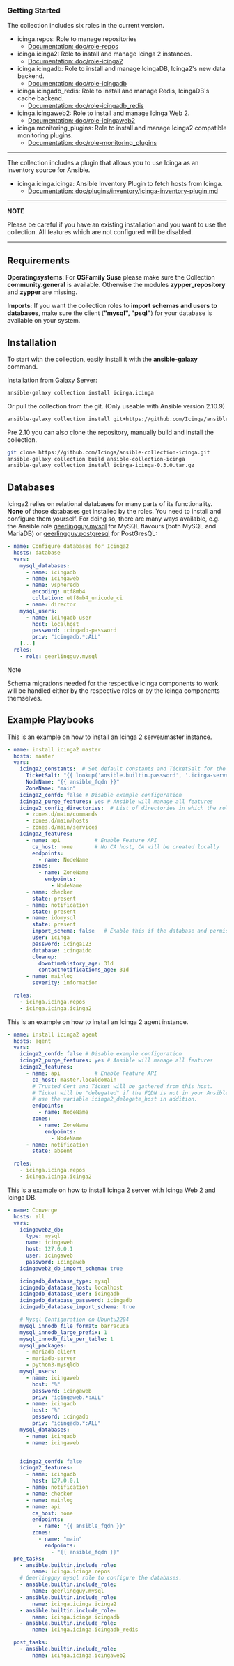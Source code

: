 ### Getting Started

The collection includes six roles in the current version.

* icinga.repos: Role to manage repositories
  * [Documentation: doc/role-repos](role-repos/role-repos.md)
* icinga.icinga2: Role to install and manage Icinga 2 instances.
  * [Documentation: doc/role-icinga2](role-icinga2/role-icinga2.md)
* icinga.icingadb: Role to install and manage IcingaDB, Icinga2's new data backend.
  * [Documentation: doc/role-icingadb](role-icingadb/role-icingadb.md)
* icinga.icingadb_redis: Role to install and manage Redis, IcingaDB's cache backend.
  * [Documentation: doc/role-icingadb_redis](role-icingadb_redis/role-icingadb_redis.md)
* icinga.icingaweb2: Role to install and manage Icinga Web 2.
  * [Documentation: doc/role-icingaweb2](role-icingaweb2/role-icingaweb2.md)
* icinga.monitoring_plugins: Role to install and manage Icinga2 compatible monitoring plugins.
  * [Documentation: doc/role-monitoring_plugins](role-monitoring_plugins/role-monitoring_plugins.md)

---

The collection includes a plugin that allows you to use Icinga as an inventory source for Ansible.

* icinga.icinga.icinga: Ansible Inventory Plugin to fetch hosts from Icinga.
  * [Documentation: doc/plugins/inventory/icinga-inventory-plugin.md](plugins/inventory/icinga-inventory-plugin.md)

---
**NOTE**

Please be careful if you have an existing installation and you want to use the
collection. All features which are not configured will be disabled.

---

## Requirements

**Operatingsystems**:
For **OSFamily Suse** please make sure the Collection **community.general** is available.
Otherwise the modules **zypper_repository** and **zypper** are missing.

**Imports**:
If you want the collection roles to **import schemas and users to databases**, make sure
the client (**"mysql", "psql"**) for your database is available on your system.

## Installation

To start with the collection, easily install it with the **ansible-galaxy** command.

Installation from Galaxy Server:

```bash
ansible-galaxy collection install icinga.icinga
```

Or pull the collection from the git. (Only useable with Ansible version 2.10.9)
```bash
ansible-galaxy collection install git+https://github.com/Icinga/ansible-collection-icinga.git,0.3.0
```

Pre 2.10 you can also clone the repository, manually build and install the collection.

```bash
git clone https://github.com/Icinga/ansible-collection-icinga.git
ansible-galaxy collection build ansible-collection-icinga
ansible-galaxy collection install icinga-icinga-0.3.0.tar.gz
```

## Databases

Icinga2 relies on relational databases for many parts of its functionality. **None** of those databases get installed by the roles. You need to install and configure them yourself. For doing so, there are many ways available, e.g. the Ansible role [geerlingguy.mysql](https://galaxy.ansible.com/geerlingguy/mysql) for MySQL flavours (both MySQL and MariaDB) or [geerlingguy.postgresql](https://galaxy.ansible.com/geerlingguy/postgresql) for PostGresQL:

```yaml
- name: Configure databases for Icinga2
  hosts: database
  vars:
    mysql_databases:
      - name: icingadb
      - name: icingaweb
      - name: vspheredb
        encoding: utf8mb4
        collation: utf8mb4_unicode_ci
      - name: director
    mysql_users:
      - name: icingadb-user
        host: localhost
        password: icingadb-password
        priv: "icingadb.*:ALL"
    [...]
  roles:
    - role: geerlingguy.mysql
```

> [!NOTE]
> Schema migrations needed for the respective Icinga components to work will be handled either by the respective roles or by the Icinga components themselves.



## Example Playbooks

This is an example on how to install an Icinga 2 server/master instance.

```yaml
- name: install icinga2 master
  hosts: master
  vars:
    icinga2_constants:  # Set default constants and TicketSalt for the CA
      TicketSalt: "{{ lookup('ansible.builtin.password', '.icinga-server-ticketsalt') }}"
      NodeName: "{{ ansible_fqdn }}"
      ZoneName: "main"
    icinga2_confd: false # Disable example configuration
    icinga2_purge_features: yes # Ansible will manage all features
    icinga2_config_directories:  # List of directories in which the role will manage monitoring objects
      - zones.d/main/commands
      - zones.d/main/hosts
      - zones.d/main/services
    icinga2_features:
      - name: api           # Enable Feature API
        ca_host: none       # No CA host, CA will be created locally
        endpoints:
          - name: NodeName
        zones:
          - name: ZoneName
            endpoints:
              - NodeName
      - name: checker
        state: present
      - name: notification
        state: present
      - name: idomysql
        state: present
        import_schema: false   # Enable this if the database and permissions for the user is created in advance.
        user: icinga
        password: icinga123
        database: icingaido
        cleanup:
          downtimehistory_age: 31d
          contactnotifications_age: 31d
      - name: mainlog
        severity: information

  roles:
    - icinga.icinga.repos
    - icinga.icinga.icinga2
```

This is an example on how to install an Icinga 2 agent instance.

```yaml
- name: install icinga2 agent
  hosts: agent
  vars:
    icinga2_confd: false # Disable example configuration
    icinga2_purge_features: yes # Ansible will manage all features
    icinga2_features:
      - name: api           # Enable Feature API
        ca_host: master.localdomain
        # Trusted Cert and Ticket will be gathered from this host.
        # Ticket will be "delegated" if the FQDN is not in your Ansible environment
        # use the variable icinga2_delegate_host in addition.
        endpoints:
          - name: NodeName
        zones:
          - name: ZoneName
            endpoints:
              - NodeName
      - name: notification
        state: absent

  roles:
    - icinga.icinga.repos
    - icinga.icinga.icinga2
```

This is a example on how to install Icinga 2 server with Icinga Web 2 and Icinga DB.

```yaml
- name: Converge
  hosts: all
  vars:
    icingaweb2_db:
      type: mysql
      name: icingaweb
      host: 127.0.0.1
      user: icingaweb
      password: icingaweb
    icingaweb2_db_import_schema: true

    icingadb_database_type: mysql
    icingadb_database_host: localhost
    icingadb_database_user: icingadb
    icingadb_database_password: icingadb
    icingadb_database_import_schema: true

    # Mysql Configuration on Ubuntu2204
    mysql_innodb_file_format: barracuda
    mysql_innodb_large_prefix: 1
    mysql_innodb_file_per_table: 1
    mysql_packages:
      - mariadb-client
      - mariadb-server
      - python3-mysqldb
    mysql_users:
      - name: icingaweb
        host: "%"
        password: icingaweb
        priv: "icingaweb.*:ALL"
      - name: icingadb
        host: "%"
        password: icingadb
        priv: "icingadb.*:ALL"
    mysql_databases:
      - name: icingadb
      - name: icingaweb


    icinga2_confd: false
    icinga2_features:
      - name: icingadb
        host: 127.0.0.1
      - name: notification
      - name: checker
      - name: mainlog
      - name: api
        ca_host: none
        endpoints:
          - name: "{{ ansible_fqdn }}"
        zones:
          - name: "main"
            endpoints:
              - "{{ ansible_fqdn }}"
  pre_tasks:
    - ansible.builtin.include_role:
        name: icinga.icinga.repos
    # Geerlingguy mysql role to configure the databases.
    - ansible.builtin.include_role:
        name: geerlingguy.mysql
    - ansible.builtin.include_role:
        name: icinga.icinga.icinga2
    - ansible.builtin.include_role:
        name: icinga.icinga.icingadb
    - ansible.builtin.include_role:
        name: icinga.icinga.icingadb_redis

  post_tasks:
    - ansible.builtin.include_role:
        name: icinga.icinga.icingaweb2
```
